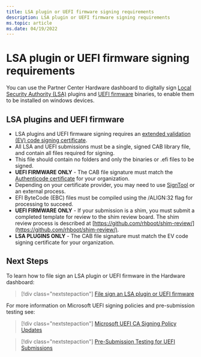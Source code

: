 ```yaml
---
title: LSA plugin or UEFI firmware signing requirements
description: LSA plugin or UEFI firmware signing requirements
ms.topic: article
ms.date: 04/19/2022
---
```


# LSA plugin or UEFI firmware signing requirements

You can use the Partner Center Hardware dashboard to digitally sign [Local Security Authority (LSA)](/windows-server/security/credentials-protection-and-management/configuring-additional-lsa-protection) plugins and [UEFI firmware](/windows-hardware/design/device-experiences/oem-uefi) binaries, to enable them to be installed on windows devices.

## LSA plugins and UEFI firmware

- LSA plugins and UEFI firmware signing requires an [extended validation (EV) code signing certificate](code-signing-req.md#ev-certificate-signed-drivers).
- All LSA and UEFI submissions must be a single, signed CAB library file, and contain all files required for signing.
- This file should contain no folders and only the binaries or .efi files to be signed.
- **UEFI FIRMWARE ONLY** - The CAB file signature must match the [Authenticode certificate](../install/authenticode.md) for your organization.
- Depending on your certificate provider, you may need to use [SignTool](/windows/desktop/SecCrypto/signtool) or an external process.
- EFI ByteCode (EBC) files must be compiled using the /ALIGN:32 flag for processing to succeed.
- **UEFI FIRMWARE ONLY** - If your submission is a shim, you must submit a completed template for review to the shim review board. The shim review process is described at [https://github.com/rhboot/shim-review/](https://github.com/rhboot/shim-review/).
- **LSA PLUGINS ONLY** - The CAB file signature must match the EV code signing certificate for your organization.

## Next Steps

To learn how to file sign an LSA plugin or UEFI firmware in the Hardware dashboard:
> [!div class="nextstepaction"]
>[File sign an LSA plugin or UEFI firmware](file-signing-lsa-uefi)

For more information on Microsoft UEFI signing policies and pre-submission testing see:

> [!div class="nextstepaction"]
> [Microsoft UEFI CA Signing Policy Updates](https://techcommunity.microsoft.com/t5/windows-hardware-certification/microsoft-uefi-ca-signing-policy-updates/ba-p/364828)

> [!div class="nextstepaction"]
>[Pre-Submission Testing for UEFI Submissions](https://techcommunity.microsoft.com/t5/windows-hardware-certification/pre-submission-testing-for-uefi-submissions/ba-p/364829)